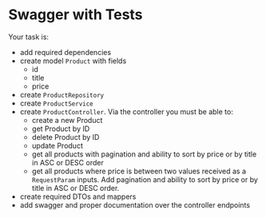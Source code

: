 # Swagger with Tests

Your task is:
- add required dependencies
- create model `Product` with fields
    - id
    - title
    - price
- create `ProductRepository`
- create `ProductService`
- create `ProductController`. Via the controller you must be able to:
    - create a new Product
    - get Product by ID
    - delete Product by ID
    - update Product
    - get all products with pagination and ability to sort by price or by title in ASC or DESC order
    - get all products where price is between two values received as a `RequestParam` inputs. 
        Add pagination and ability to sort by price or by title in ASC or DESC order.
- create required DTOs and mappers
- add swagger and proper documentation over the controller endpoints
